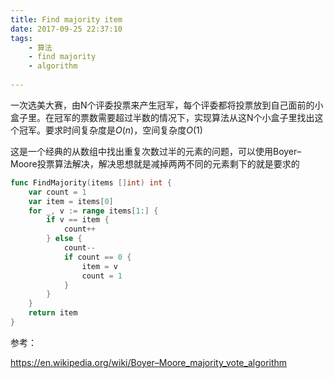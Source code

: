 ```yaml
---
title: Find majority item
date: 2017-09-25 22:37:10
tags:
    - 算法
    - find majority
    - algorithm
    	
---
```


一次选美大赛，由N个评委投票来产生冠军，每个评委都将投票放到自己面前的小盒子里。在冠军的票数需要超过半数的情况下，实现算法从这N个小盒子里找出这个冠军。要求时间复杂度是$O(n)$，空间复杂度$O(1)$

这是一个经典的从数组中找出重复次数过半的元素的问题，可以使用Boyer–Moore投票算法解决，解决思想就是减掉两两不同的元素剩下的就是要求的

<!-- more -->

```go
func FindMajority(items []int) int {
	var count = 1
	var item = items[0]
  	for _, v := range items[1:] {
		if v == item {
			count++
		} else {
			count--
			if count == 0 {
				item = v
				count = 1
			}
		}
	}
	return item
}
```

参考：

https://en.wikipedia.org/wiki/Boyer–Moore_majority_vote_algorithm





